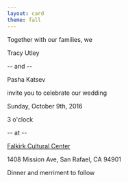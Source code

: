 ```yaml
---
layout: card
theme: fall
---
```

<p class="centered sans-serif margin-bottom-sm">Together with our families, we</p>
<p class="centered script lg">Tracy Utley</p>
<p class="centered sans-serif margin-bottom-sm">-- and --</p>
<p class="centered script lg">Pasha Katsev</p>
<p class="centered sans-serif margin-bottom-sm">invite you to celebrate our wedding</p>
<p class="centered script">Sunday, October 9th, 2016</p>
<p class="centered sans-serif lg margin-bottom-sm">3 o'clock</p>
<p class="centered sans-serif margin-bottom-sm">-- at --</p>
<p class="centered script lg"> <a class="unadorned" href="http://www.falkirkculturalcenter.org/" target="_blank">Falkirk Cultural Center</a></p>
<p class="centered sans-serif margin-bottom-sm">1408 Mission Ave, San Rafael, CA 94901</p>
<p class="centered script">Dinner and merriment to follow</p>
